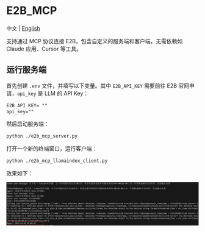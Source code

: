 # E2B_MCP
中文 | [English](./README.md)

支持通过 MCP 协议连接 E2B，包含自定义的服务端和客户端，无需依赖如 Claude 应用、Cursor 等工具。

## 运行服务端
首先创建 `.env` 文件，并填写以下变量。其中 `E2B_API_KEY` 需要前往 E2B 官网申请，`api_key` 是 LLM 的 API Key：
```
E2B_API_KEY= ""
api_key=""
```

然后启动服务端：
```bash
python ./e2b_mcp_server.py
```

打开一个新的终端窗口，运行客户端：
```bash
python ./e2b_mcp_llamaindex_client.py
```

效果如下：

![示意图](./img/image.png)
